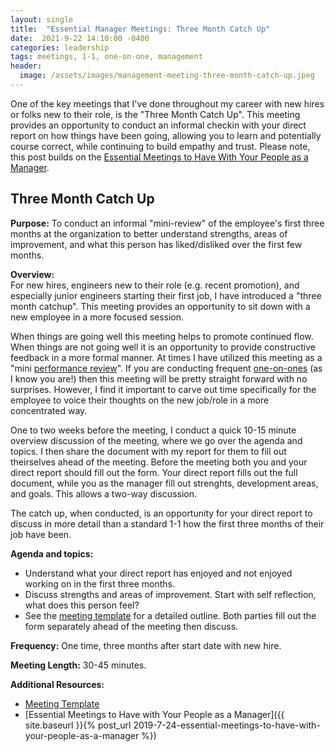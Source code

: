 ```yaml
---
layout: single
title:  "Essential Manager Meetings: Three Month Catch Up"
date:  2021-9-22 14:10:00 -0400
categories: leadership
tags: meetings, 1-1, one-on-one, management
header:
  image: /assets/images/management-meeting-three-month-catch-up.jpeg
---
```


One of the key meetings that I've done throughout my career with new hires or folks new to their role, is the "Three Month Catch Up".  This meeting provides an opportunity to conduct an informal checkin with your direct report on how things have been going, allowing you to learn and potentially course correct, while continuing to build empathy and trust. Please note, this post builds on the [Essential Meetings to Have With Your People as a Manager](https://ajahne.github.io/blog/leadership/2019/07/24/essential-meetings-to-have-with-your-people-as-a-manager.html).

## Three Month Catch Up

**Purpose:** To conduct an informal "mini-review" of the employee's first three months at the organization to better understand strengths, areas of improvement, and what this person has liked/disliked over the first few months.

**Overview:**  
For new hires, engineers new to their role (e.g. recent promotion), and especially junior engineers starting their first job, I have introduced a "three month catchup". This meeting provides an opportunity to sit down with a new employee in a more focused session.

When things are going well this meeting helps to promote continued flow. When things are not going well it is an opportunity to provide constructive feedback in a more formal manner. At times I have utilized this meeting as a "mini [performance review](https://ajahne.github.io/blog/leadership/2019/07/24/essential-meetings-to-have-with-your-people-as-a-manager.html#performance-reviews)". If you are conducting frequent [one-on-ones](https://github.com/ajahne/one-on-ones) (as I know you are!) then this meeting will be pretty straight forward with no surprises. However, I find it important to carve out time specifically for the employee to voice their thoughts on the new job/role in a more concentrated way.

One to two weeks before the meeting, I conduct a quick 10-15 minute overview discussion of the meeting, where we go over the agenda and topics. I then share the document with my report for them to fill out theirselves ahead of the meeting. Before the meeting both you and your direct report should fill out the form.  Your direct report fills out the full document, while you as the manager fill out strenghts, development areas, and goals. This allows a two-way discussion.

The catch up, when conducted, is an opportunity for your direct report to discuss in more detail than a standard 1-1 how the first three months of their job have been.  

**Agenda and topics:**
- Understand what your direct report has enjoyed and not enjoyed working on in the first three months.
- Discuss strengths and areas of improvement. Start with self reflection, what does this person feel?
- See the [meeting template](https://github.com/ajahne/essential-manager-meetings/blob/master/templates/three-month-catch-up.md) for a detailed outline. Both parties fill out the form separately ahead of the meeting then discuss.

**Frequency:** One time, three months after start date with new hire.

**Meeting Length:** 30-45 minutes.

**Additional Resources:**
- [Meeting Template](https://github.com/ajahne/essential-manager-meetings/blob/master/templates/three-month-catch-up.md)
- [Essential Meetings to Have with Your People as a Manager]({{ site.baseurl }}{% post_url 2019-7-24-essential-meetings-to-have-with-your-people-as-a-manager %})
